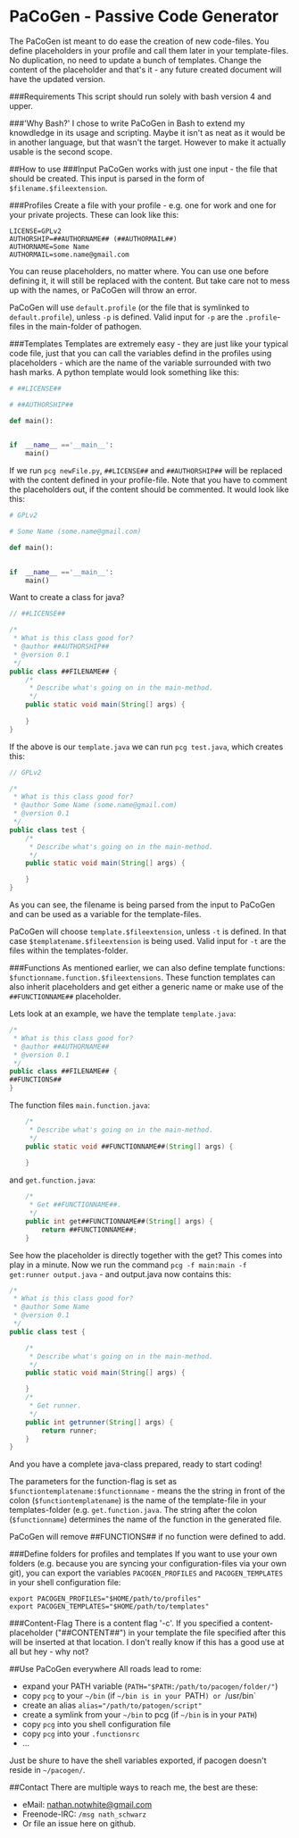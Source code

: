 PaCoGen - Passive Code Generator
=======

The PaCoGen ist meant to do ease the creation of new code-files.
You define placeholders in your profile and call them later in your template-files. No duplication, no need to update a bunch of templates. Change the content of the placeholder and that's it - any future created document will have the updated version.

###Requirements
This script should run solely with bash version 4 and upper.

###'Why Bash?'
I chose to write PaCoGen in Bash to extend my knowdledge in its usage and scripting. Maybe it isn't as neat as it would be in another language, but that wasn't the target. However to make it actually usable is the second scope.

##How to use
###Input
PaCoGen works with just one input - the file that should be created. This input is parsed in the form of `$filename.$fileextension`.

###Profiles
Create a file with your profile - e.g. one for work and one for your private projects. These can look like this:
```shell
LICENSE=GPLv2
AUTHORSHIP=##AUTHORNAME## (##AUTHORMAIL##)
AUTHORNAME=Some Name
AUTHORMAIL=some.name@gmail.com
```
You can reuse placeholders, no matter where. You can use one before defining it, it will still be replaced with the content. But take care not to mess up with the names, or PaCoGen will throw an error.

PaCoGen will use `default.profile` (or the file that is symlinked to `default.profile`), unless `-p` is defined. Valid input for `-p` are the `.profile`-files in the main-folder of pathogen.

###Templates
Templates are extremely easy - they are just like your typical code file, just that you can call the variables defind in the profiles using placeholders - which are the name of the variable surrounded with two hash marks. A python template would look something like this:
```python
# ##LICENSE##

# ##AUTHORSHIP##

def main():
    

if  __name__ =='__main__':
    main()
```
If we run `pcg newFile.py`, `##LICENSE##` and `##AUTHORSHIP##` will be replaced with the content defined in your profile-file. Note that you have to comment the placeholders out, if the content should be commented. It would look like this:
```python
# GPLv2

# Some Name (some.name@gmail.com)

def main():
    

if  __name__ =='__main__':
    main()
```

Want to create a class for java?
```java
// ##LICENSE##

/*
 * What is this class good for?
 * @author ##AUTHORSHIP##
 * @version 0.1
 */
public class ##FILENAME## {
    /*
     * Describe what's going on in the main-method.
     */
    public static void main(String[] args) {
         
    }
}
```
If the above is our `template.java` we can run `pcg test.java`, which creates this:
```java
// GPLv2

/*
 * What is this class good for?
 * @author Some Name (some.name@gmail.com)
 * @version 0.1
 */
public class test {
    /*
     * Describe what's going on in the main-method.
     */
    public static void main(String[] args) {

    }
}
```
As you can see, the filename is being parsed from the input to PaCoGen and can be used as a variable for the template-files.

PaCoGen will choose `template.$fileextension`, unless `-t` is defined. In that case `$templatename.$fileextension` is being used. Valid input for `-t` are the files within the templates-folder.

###Functions
As mentioned earlier, we can also define template functions: `$functionname.function.$fileextensions`.
These function templates can also inherit placeholders and get either a generic name or make use of the `##FUNCTIONNAME##` placeholder.

Lets look at an example, we have the template `template.java`:
```java
/*
 * What is this class good for?
 * @author ##AUTHORNAME##
 * @version 0.1
 */
public class ##FILENAME## {
##FUNCTIONS##
}
```
The function files `main.function.java`:
```java
    /*
     * Describe what's going on in the main-method.
     */
    public static void ##FUNCTIONNAME##(String[] args) {
         
    }
```
and `get.function.java`:
```java
    /*
     * Get ##FUNCTIONNAME##.
     */
    public int get##FUNCTIONNAME##(String[] args) {
        return ##FUNCTIONNAME##;
    }
```
See how the placeholder is directly together with the get? This comes into play in a minute. Now we run the command `pcg -f main:main -f get:runner output.java` - and output.java now contains this:
```java
/*
 * What is this class good for?
 * @author Some Name
 * @version 0.1
 */
public class test {

    /*
     * Describe what's going on in the main-method.
     */
    public static void main(String[] args) {

    }
    /*
     * Get runner.
     */
    public int getrunner(String[] args) {
        return runner;
    }
}
```
And you have a complete java-class prepared, ready to start coding!

The parameters for the function-flag is set as `$functiontemplatename:$functionname` - means the the string in front of the colon (`$functiontemplatename`) is the name of the template-file in your templates-folder (e.g. `get.function.java`. The string after the colon (`$functionname`) determines the name of the function in the generated file.

PaCoGen will remove ##FUNCTIONS## if no function were defined to add.

###Define folders for profiles and templates
If you want to use your own folders (e.g. because you are syncing your configuration-files via your own git), you can export the variables `PACOGEN_PROFILES` and `PACOGEN_TEMPLATES` in your shell configuration file:
```shell
export PACOGEN_PROFILES="$HOME/path/to/profiles"
export PACOGEN_TEMPLATES="$HOME/path/to/templates"
```

###Content-Flag
There is a content flag '-c'. If you specified a content-placeholder ("##CONTENT##") in your template the file specified after this will be inserted at that location. I don't really know if this has a good use at all but hey - why not? 

##Use PaCoGen everywhere
All roads lead to rome:
* expand your PATH variable (`PATH="$PATH:/path/to/pacogen/folder/"`)
* copy `pcg` to your `~/bin` (if `~/bin is in your `PATH`) or `/usr/bin`
* create an alias `alias="/path/to/patogen/script"`
* create a symlink from your `~/bin` to pcg (if `~/bin` is in your `PATH`)
* copy `pcg` into you shell configuration file
* copy `pcg` into your `.functionsrc`
* ...

Just be shure to have the shell variables exported, if pacogen doesn't reside in `~/pacogen/`.

##Contact
There are multiple ways to reach me, the best are these:
* eMail: nathan.notwhite@gmail.com
* Freenode-IRC: `/msg nath_schwarz`
* Or file an issue here on github.
